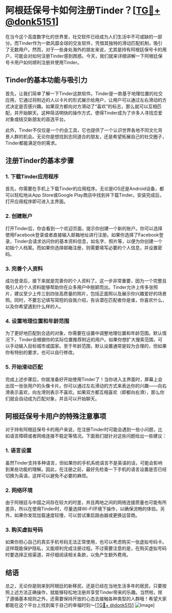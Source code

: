 # 阿根廷保号卡如何注册Tinder？[[TG💪+ @donk5151](https://t.me/s/donk5151)]

在当今这个高度数字化的世界里，社交软件已经成为人们生活中不可或缺的一部分。而Tinder作为一款风靡全球的交友软件，凭借其独特的滑动匹配机制，吸引了无数用户。然而，对于一些身处海外的朋友来说，尤其是持有阿根廷保号卡的用户，可能会对如何注册Tinder感到困惑。今天，我们就来详细讲解一下阿根廷保号卡用户如何顺利注册并使用Tinder。

## Tinder的基本功能与吸引力

首先，让我们简单了解一下Tinder这款软件。Tinder是一款基于地理位置的社交应用，它通过将附近的人以卡片的形式展示给用户，让用户可以通过左右滑动的方式决定是否感兴趣。如果双方都向对方滑动了“喜欢”的标志，那么就可以互相匹配，并开始聊天。这种简洁明快的操作方式，使得Tinder成为了许多人寻找恋爱对象或结交新朋友的首选平台。

此外，Tinder不仅仅是一个约会工具，它也提供了一个认识世界各地不同文化背景人群的机会。无论你是想找到志同道合的朋友，还是希望拓展自己的社交圈子，Tinder都能满足你的需求。

## 注册Tinder的基本步骤

### 1. 下载Tinder应用程序

首先，你需要在手机上下载Tinder的应用程序。无论是iOS还是Android设备，都可以轻松地从App Store或Google Play商店中找到并下载Tinder。安装完成后，打开应用程序即可进入主界面。

### 2. 创建账户

打开Tinder后，你会看到一个欢迎页面，提示你创建一个新的账户。你可以选择使用Facebook登录或者直接输入邮箱地址进行注册。如果你选择了Facebook登录，Tinder会请求访问你的基本资料信息，如名字、照片等，以便为你创建一个初始个人档案。而如果你选择邮箱注册，则需要填写必要的个人信息，并设置密码。

### 3. 完善个人资料

成功登录后，接下来就是完善你的个人资料了。这一步非常重要，因为一个完整且吸引人的个人资料能够帮助你在众多用户中脱颖而出。Tinder允许上传多张照片，建议至少上传三到四张高质量的照片，包括正面照以及展示你兴趣爱好的场景照。同时，不要忘记填写简短的自我介绍，告诉潜在匹配者你是谁，你喜欢什么，以及你希望遇到什么样的人。

### 4. 设置地理位置和年龄范围

为了更好地匹配到合适的对象，你需要在设置中调整地理位置和年龄范围。默认情况下，Tinder会根据你的实际位置推荐附近的用户。如果你想扩大搜索范围，可以手动输入目标城市或国家。至于年龄范围，默认设置通常是较为合理的，但如果你有特别的要求，也可以自行修改。

### 5. 开始滑动匹配

完成上述步骤后，你就准备好开始使用Tinder了！当你进入主界面时，屏幕上会出现一张张用户的头像卡片。你可以通过左右滑动的方式来表达你的兴趣——向右滑表示喜欢，向左滑则表示不喜欢。如果双方都互相喜欢（即都向右滑），那么你们就会自动成为匹配对象，并且可以开始聊天。

## 阿根廷保号卡用户的特殊注意事项

对于持有阿根廷保号卡的用户来说，在注册Tinder时可能会遇到一些小问题，比如语言障碍或者网络连接不稳定等情况。下面我们就针对这些问题给出一些建议：

### 1. 语言设置

虽然Tinder支持多种语言，但如果你的手机系统语言不是英语的话，可能会影响到某些功能的理解。因此，在注册之前，最好先检查一下手机的语言设置是否已经切换为英语，这样可以避免不必要的麻烦。

### 2. 网络环境

由于阿根廷与中国之间存在较大的时差，并且两地之间的网络连接质量也可能有所差异，所以在使用Tinder时，尽量选择Wi-Fi环境下操作，以确保流畅的体验。另外，如果你发现加载速度较慢，可以尝试重启路由器或更换运营商。

### 3. 购买虚拟号码

如果你担心自己的真实手机号码无法正常使用，也可以考虑购买一张虚拟号码卡。这样既能保护隐私，又能顺利完成注册过程。不过需要注意的是，在购买虚拟号码时要选择正规渠道，并仔细阅读相关条款，以免产生额外费用。

## 结语

总之，无论你是刚来到阿根廷的新移民，还是已经在当地生活多年的居民，只要按照上述方法正确操作，就能够轻松地注册并享受Tinder带来的乐趣。当然啦，除了遵循基本规则之外，还需要保持开放的心态去接触各种类型的人群哦！希望大家都能在这个平台上找到属于自己的幸福时刻～[[TG💪+ @donk5151](https://t.me/s/donk5151) ![Image](https://i.postimg.cc/rwNCRYN7/Snipaste-2025-04-30-17-27-05.png)]